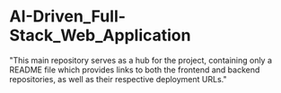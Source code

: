 # AI-Driven_Full-Stack_Web_Application
"This main repository serves as a hub for the project, containing only a README file which provides links to both the frontend and backend repositories, as well as their respective deployment URLs."
